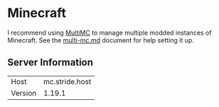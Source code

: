 # Minecraft

I recommend using [MultiMC](https://multimc.org/) to manage multiple modded instances of Minecraft. See the
[multi-mc.md](docs/multi-mc.md) document for help setting it up.

## Server Information

| | |
|:-|:-|
| Host | mc.stride.host |
| Version | 1.19.1 |
